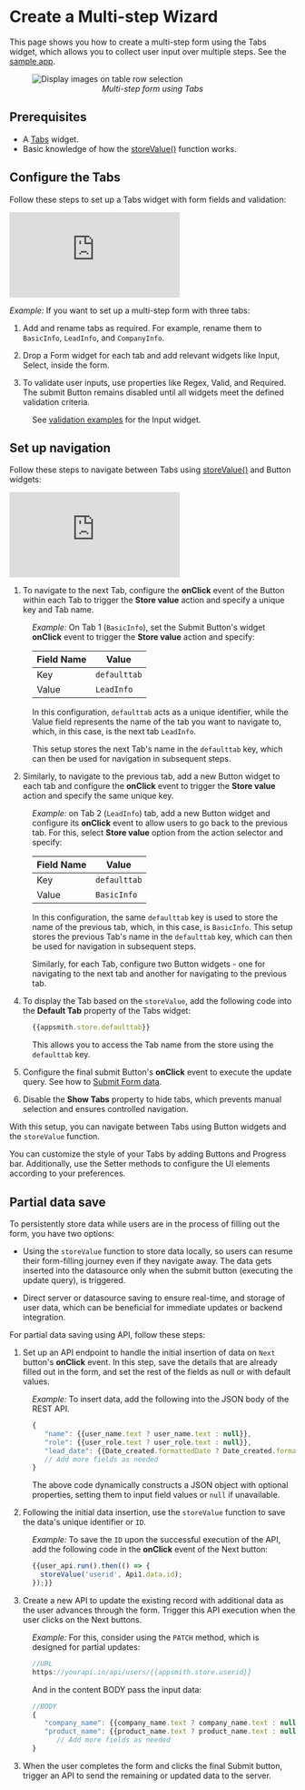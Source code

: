 # Create a Multi-step Wizard 

This page shows you how to create a multi-step form using the Tabs widget, which allows you to collect user input over multiple steps. See the [sample app](https://app.appsmith.com/app/create-a-multi-step-wizard/page1-65769e76eba2285a9c3c78f2).



<figure>
  <img src="/img/multi-step-form1.gif" style= {{width:"700px", height:"auto"}} alt="Display images on table row selection"/>
  <figcaption align = "center"><i>Multi-step form using Tabs</i></figcaption>
</figure>



## Prerequisites

* A [Tabs](/reference/widgets/tabs) widget.
* Basic knowledge of how the [storeValue()](/reference/appsmith-framework/widget-actions/store-value) function works.


## Configure the Tabs

Follow these steps to set up a Tabs widget with form fields and validation:


<div style={{ position: "relative", paddingBottom: "calc(50.520833333333336% + 41px)", height: "0", width: "100%" }}>
  <iframe src="https://demo.arcade.software/DrYCwqdPWdevGtwRIETJ?embed" frameborder="0" loading="lazy" webkitallowfullscreen mozallowfullscreen allowfullscreen style={{ position: "absolute", top: "0", left: "0", width: "100%", height: "100%", colorScheme: "light" }} title="Appsmith | Connect Data">
  </iframe>
</div>

*Example:* If you want to set up a multi-step form with three tabs:


1. Add and rename tabs as required. For example, rename them to `BasicInfo`, `LeadInfo`, and `CompanyInfo`.

2. Drop a Form widget for each tab and add relevant widgets like Input, Select, inside the form.


3. To validate user inputs, use properties like Regex, Valid, and Required. The submit Button remains disabled until all widgets meet the defined validation criteria. 

<dd>

See [validation examples](/reference/widgets/input#regex-string) for the Input widget.


</dd>

## Set up navigation

Follow these steps to navigate between Tabs using [storeValue()](/reference/appsmith-framework/widget-actions/store-value) and Button widgets:

<div style={{ position: "relative", paddingBottom: "calc(50.520833333333336% + 41px)", height: "0", width: "100%" }}>
  <iframe src="https://demo.arcade.software/Vby7KG2v4JK0C187CC6f?embed" frameborder="0" loading="lazy" webkitallowfullscreen mozallowfullscreen allowfullscreen style={{ position: "absolute", top: "0", left: "0", width: "100%", height: "100%", colorScheme: "light" }} title="Appsmith | Connect Data">
  </iframe>
</div>

1. To navigate to the next Tab, configure the **onClick** event of the Button within each Tab to trigger the **Store value** action and specify a unique key and Tab name.

<dd>

*Example:* On Tab 1 (`BasicInfo`), set the Submit Button's widget **onClick** event to trigger the **Store value** action and specify:  


<!--
<figure>
  <img src="/img/tabs-next.png" style= {{width:"530px", height:"auto"}} alt="Configure Store value"/>
  <figcaption align = "center"><i>Configure Store value</i></figcaption>
</figure>
-->

| Field Name	| Value    	|
|-------	|---------------	|
| Key   	| `defaulttab`   	|
| Value 	| `LeadInfo` 	|


In this configuration, `defaulttab` acts as a unique identifier, while the Value field represents the name of the tab you want to navigate to, which, in this case, is the next tab `LeadInfo`. 

This setup stores the next Tab's name in the `defaulttab` key, which can then be used for navigation in subsequent steps.



</dd>

2. Similarly, to navigate to the previous tab, add a new Button widget to each tab and configure the **onClick** event to trigger the **Store value** action and specify the same unique key.


<dd>

*Example:* on Tab 2 (`LeadInfo`) tab, add a new Button widget and configure its **onClick** event to allow users to go back to the previous tab. For this, select **Store value** option from the action selector and specify:


| Field Name	| Value    	|
|-------	|---------------	|
| Key   	| `defaulttab`   	|
| Value 	| `BasicInfo` 	|

In this configuration, the same `defaulttab` key is used to store the name of the previous tab, which, in this case, is `BasicInfo`. This setup stores the previous Tab's name in the `defaulttab` key, which can then be used for navigation in subsequent steps.

Similarly, for each Tab, configure two Button widgets - one for navigating to the next tab and another for navigating to the previous tab.


</dd>


4. To display the Tab based on the `storeValue`, add the following code into the **Default Tab** property of the Tabs widget:


<dd>

```js
{{appsmith.store.defaulttab}}
```

This allows you to access the Tab name from the store using the `defaulttab` key. 

</dd>

5. Configure the final submit Button's **onClick** event to execute the update query. See how to [Submit Form data](/build-apps/how-to-guides/submit-form-data#submit-form-data).


6. Disable the **Show Tabs** property to hide tabs, which prevents manual selection and ensures controlled navigation.

With this setup, you can navigate between Tabs using Button widgets and the `storeValue` function.


You can customize the style of your Tabs by adding Buttons and Progress bar. Additionally, use the Setter methods to configure the UI elements according to your preferences.




## Partial data save

To persistently store data while users are in the process of filling out the form, you have two options:

- Using the `storeValue` function to store data locally, so users can resume their form-filling journey even if they navigate away. The data gets inserted into the datasource only when the submit button (executing the update query), is triggered.

- Direct server or datasource saving to ensure real-time, and storage of user data, which can be beneficial for immediate updates or backend integration. 

For partial data saving using API, follow these steps:

1. Set up an API endpoint to handle the initial insertion of data on `Next` button's **onClick** event. In this step, save the details that are already filled out in the form, and set the rest of the fields as null or with default values.

<dd>

*Example:* To insert data, add the following into the JSON body of the REST API.


```js
{
   "name": {{user_name.text ? user_name.text : null}},
   "role": {{user_role.text ? user_role.text : null}},
   "lead_date": {{Date_created.formattedDate ? Date_created.formattedDate : null}}
   // Add more fields as needed
}

```
The above code dynamically constructs a JSON object with optional properties, setting them to input field values or `null` if unavailable.

</dd>

2. Following the initial data insertion, use the `storeValue` function to save the data's unique identifier or `ID`. 


<dd>

*Example:* To save the `ID` upon the successful execution of the API, add the following code in the **onClick** event of the Next button:


```js
{{user_api.run().then(() => {
  storeValue('userid', Api1.data.id);
});}}
```

</dd>

3. Create a new API to update the existing record with additional data as the user advances through the form. Trigger this API execution when the user clicks on the Next buttons. 


<dd>

*Example:* For this, consider using the `PATCH` method, which is designed for partial updates: 

```js
//URL
https://yourapi.in/api/users/{{appsmith.store.userid}}
```

And in the content BODY pass the input data:

```js
//BODY
{
   "company_name": {{company_name.text ? company_name.text : null}},
   "product_name": {{product_name.text ? product_name.text : null}},
      // Add more fields as needed
}

```

</dd>

3. When the user completes the form and clicks the final Submit button, trigger an API to send the remaining or updated data to the server.